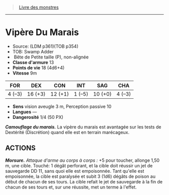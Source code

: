﻿> [Livre des monstres](tome_of_beasts.md)

---

# Vipère Du Marais

- Source: (LDM p361)(TOB p354)
- TOB: Swamp Adder
-  Bête de Petite taille (P), non-alignée
- **Classe d'armure** 13
- **Points de vie** 18 (4d6+4)
- **Vitesse** 9m

|FOR|DEX|CON|INT|SAG|CHA|
|---|---|---|---|---|---|
|4 (–3)|16 (+3)|12 (+1)|1 (–5)|10 (+0)|4 (–3)|

- **Sens** vision aveugle 3 m, Perception passive 10
- **Langues** —
- **Dangerosité** 1/4 (50 PX)

**_Camouflage du marais._** La vipère du marais est avantagée sur les tests de Dextérité (Discrétion) quand elle est en terrain marécageux.

## ACTIONS

**_Morsure._** _Attaque d'arme au corps à corps :_ +5 pour toucher, allonge 1,50 m, une cible. Touché: 1 dégât perforant, et la cible doit réussir un jet de sauvegarde DD 11, sans quoi elle est empoisonnée. Tant qu'elle est empoisonnée, la cible est paralysée et subit 3 (1d6) dégâts de poison au début de chacun de ses tours. La cible refait le jet de sauvegarde à la fin de chacun de ses tours et, sur une réussite, met un terme à l'effet.


